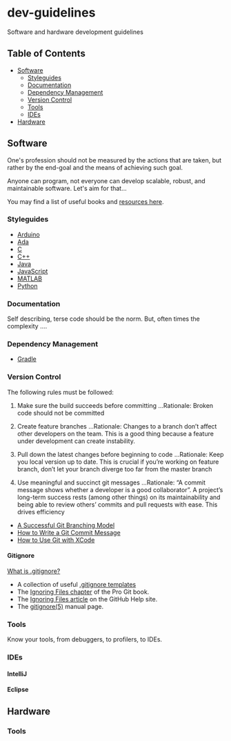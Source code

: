 # dev-guidelines
Software and hardware development guidelines

## Table of Contents

- [Software](#project-structure)
	- [Styleguides](#styleguides)
	- [Documentation](documentation)
	- [Dependency Management](#dependency-management)
	- [Version Control](#version-control)
	- [Tools](#tools)
	- [IDEs](#ides)
- [Hardware](#hardware)



## Software

One's profession should not be measured by the actions that are taken, but rather by the end-goal and the means of achieving such goal.

Anyone can program, not everyone can develop scalable, robust, and maintainable software. Let's aim for that...

You may find a list of useful books and [resources here](https://github.com/kPatch/awesome-developer-resources/blob/master/README.md#software-engineering).

### Styleguides

- [Arduino](https://www.arduino.cc/en/Reference/StyleGuide)
- [Ada]()
- [C](http://www.maultech.com/chrislott/resources/cstyle/indhill-cstyle.pdf)
- [C++](https://google.github.io/styleguide/cppguide.html)
- [Java](https://google.github.io/styleguide/javaguide.html)
- [JavaScript](https://github.com/feross/standard)
- [MATLAB](https://sites.google.com/site/matlabstyleguidelines/)
- [Python](https://google.github.io/styleguide/pyguide.html)

### Documentation

Self describing, terse code should be the norm. But, often times the complexity .... 

### Dependency Management

- [Gradle](https://gradle.org)

### Version Control

The following rules must be followed:

1. Make sure the build succeeds before committing
...Rationale: Broken code should not be committed

2. Create feature branches
...Rationale: Changes to a branch don’t affect other developers on the team. This is a good thing because a feature under development can create instability.

3. Pull down the latest changes before beginning to code
...Rationale: Keep you local version up to date. This is crucial if you’re working on feature branch, don’t let your branch diverge too far from the master branch

4. Use meaningful and succinct git messages
...Rationale: “A commit message shows whether a developer is a good collaborator”. A project’s long-term success rests (among other things) on its maintainability and being able to review others’ commits and pull requests with ease. This drives efficiency

- [A Successful Git Branching Model](http://nvie.com/posts/a-successful-git-branching-model/)
- [How to Write a Git Commit Message](http://chris.beams.io/posts/git-commit/)
- [How to Use Git with XCode](https://www.youtube.com/watch?v=9jeQQ7xNb4U )

#### Gitignore

[What is .gitignore?](http://stackoverflow.com/questions/27850222/what-is-gitignore-exactly/27850270)

- A collection of useful [.gitignore templates](https://github.com/github/gitignore)
- The [Ignoring Files chapter](https://git-scm.com/book/en/v2/Git-Basics-Recording-Changes-to-the-Repository#Ignoring-Files) of the Pro Git book.
- The [Ignoring Files article](https://help.github.com/articles/ignoring-files/) on the GitHub Help site.
- The [gitignore(5)](https://git-scm.com/docs/gitignore) manual page.

### Tools

Know your tools, from debuggers, to profilers, to IDEs.

### IDEs

#### IntelliJ

#### Eclipse

## Hardware

### Tools
